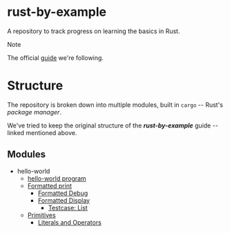# rust-by-example
A repository to track progress on learning the basics in Rust.

> [!NOTE]
> The official [guide](https://doc.rust-lang.org/rust-by-example/index.html) we're following.

# Structure
The repository is broken down into multiple modules, built in `cargo` -- Rust's *package manager*. 

We've tried to keep the original structure of the ***rust-by-example*** guide -- linked mentioned above.

## Modules
- hello-world
    - [hello-world program](./hello-world/)
    - [Formatted print](./formatted-print/)
        - [Formatted Debug](./formatted-debug/)
        - [Formatted Display](./formatted-display/)
            - [Testcase: List](./formatted-display/src/main.rs#L32-L52)
    - [Primitives](./primitives/)
        - [Literals and Operators](./literals-and-operators/)
